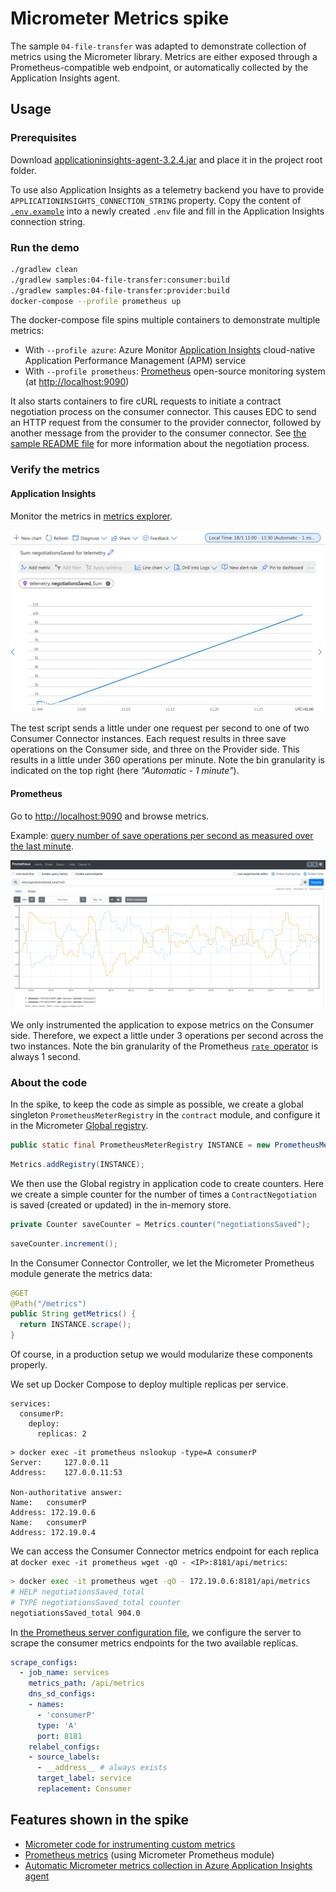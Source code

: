 # Micrometer Metrics spike

The sample `04-file-transfer` was adapted to demonstrate collection of metrics using the Micrometer library. Metrics are either exposed through a Prometheus-compatible web endpoint, or automatically collected by the Application Insights agent.

## Usage

### Prerequisites

Download [applicationinsights-agent-3.2.4.jar](https://docs.microsoft.com/en-us/azure/azure-monitor/app/java-in-process-agent#download-the-jar-file) and place it in the project root folder.

To use also Application Insights as a telemetry backend you have to provide `APPLICATIONINSIGHTS_CONNECTION_STRING` property. Copy the content of [`.env.example`](./.env.example) into a newly created `.env` file and fill in the Application Insights connection string.

### Run the demo

```bash
./gradlew clean
./gradlew samples:04-file-transfer:consumer:build
./gradlew samples:04-file-transfer:provider:build
docker-compose --profile prometheus up
```

The docker-compose file spins multiple containers to demonstrate multiple metrics:
- With `--profile azure`: Azure Monitor [Application Insights](https://docs.microsoft.com/azure/azure-monitor/app/app-insights-overview) cloud-native Application Performance Management (APM) service
- With `--profile prometheus`:  [Prometheus](https://prometheus.io/) open-source monitoring system (at [http://localhost:9090](http://localhost:9090))

It also starts containers to fire cURL requests to initiate a contract negotiation process on the consumer connector. This causes EDC to send an HTTP request from the consumer to the provider connector, followed by another message from the provider to the consumer connector. See [the sample README file](samples/04-file-transfer//README.md) for more information about the negotiation process.

### Verify the metrics

#### Application Insights

Monitor the metrics in [metrics explorer](https://docs.microsoft.com/en-us/azure/azure-monitor/essentials/metrics-getting-started).

![App Insights metric](.attachments/app_insights.png)

The test script sends a little under one request per second to one of two Consumer Connector instances. Each request results in three save operations on the Consumer side, and three on the Provider side. This results in a little under 360 operations per minute. Note the bin granularity is indicated on the top right (here *"Automatic - 1 minute"*).

#### Prometheus

Go to [http://localhost:9090](http://localhost:9090) and browse metrics.

Example: [query number of save operations per second as measured over the last minute](http://localhost:9090/graph?g0.expr=rate(negotiationsSaved_total%5B1m%5D)&g0.tab=0&g0.stacked=0&g0.show_exemplars=0&g0.range_input=15m).

![Prometheus metric](.attachments/prometheus.png)

We only instrumented the application to expose metrics on the Consumer side. Therefore, we expect a little under 3 operations per second across the two instances. Note the bin granularity of the Prometheus [`rate `operator](https://prometheus.io/docs/prometheus/latest/querying/functions/#rate) is always 1 second.

### About the code

In the spike, to keep the code as simple as possible, we create a global singleton `PrometheusMeterRegistry` in the `contract` module, and configure it in the Micrometer [Global registry](https://micrometer.io/docs/concepts#_global_registry).

```java
public static final PrometheusMeterRegistry INSTANCE = new PrometheusMeterRegistry(PrometheusConfig.DEFAULT);
```

```java
Metrics.addRegistry(INSTANCE);
```

We then use the Global registry in application code to create counters. Here we create a simple counter for the number of times a `ContractNegotiation` is saved (created or updated) in the in-memory store.

```java
private Counter saveCounter = Metrics.counter("negotiationsSaved");
```

```java
saveCounter.increment();
```

In the Consumer  Connector Controller, we let the Micrometer Prometheus module generate the metrics data:

```java
@GET
@Path("/metrics")
public String getMetrics() {
  return INSTANCE.scrape();
}
```

Of course, in a production setup we would modularize these components properly.

We set up Docker Compose to deploy multiple replicas per service.

```
services:
  consumerP:
    deploy:
      replicas: 2
```

```
> docker exec -it prometheus nslookup -type=A consumerP
Server:		127.0.0.11
Address:	127.0.0.11:53

Non-authoritative answer:
Name:	consumerP
Address: 172.19.0.6
Name:	consumerP
Address: 172.19.0.4
```

We can access the Consumer Connector metrics endpoint for each replica at `docker exec -it prometheus wget -qO - <IP>:8181/api/metrics`:

```sh
> docker exec -it prometheus wget -qO - 172.19.0.6:8181/api/metrics                                                                                                            spike/micrometer-metrics
# HELP negotiationsSaved_total  
# TYPE negotiationsSaved_total counter
negotiationsSaved_total 904.0

```

In [the Prometheus server configuration file](prometheus/prometheus.yml), we configure the server to scrape the consumer metrics endpoints for the two available replicas.

```yaml
scrape_configs:
  - job_name: services
    metrics_path: /api/metrics
    dns_sd_configs:
    - names:
      - 'consumerP'
      type: 'A'
      port: 8181
    relabel_configs:
    - source_labels:
      - __address__ # always exists
      target_label: service
      replacement: Consumer
```

## Features shown in the spike

- [Micrometer code for instrumenting custom metrics](https://micrometer.io/docs/concepts)
- [Prometheus metrics](https://micrometer.io/docs/registry/prometheus) (using Micrometer Prometheus module)
- [Automatic Micrometer metrics collection in Azure Application Insights agent](https://docs.microsoft.com/azure/azure-monitor/app/java-in-process-agent#send-custom-metrics-by-using-micrometer)
